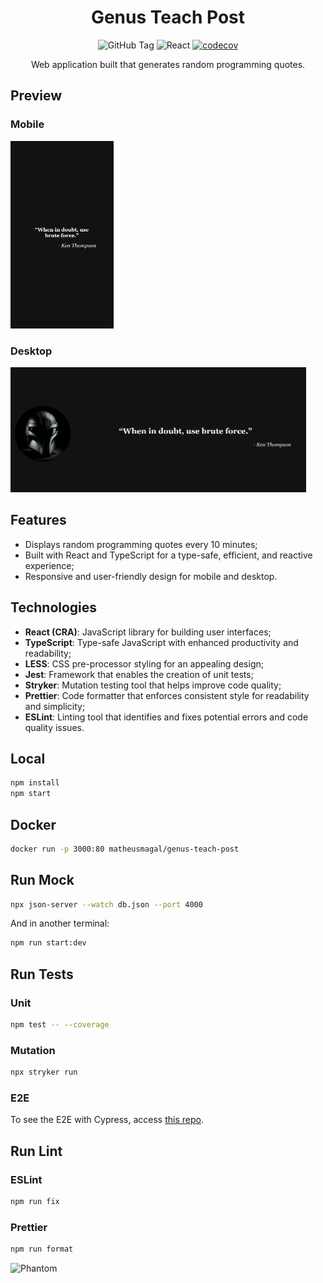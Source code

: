 <div align="center">

# Genus Teach Post

![GitHub Tag](https://img.shields.io/github/v/tag/matheusmfranco/genus-teach-post) ![React](https://img.shields.io/badge/framework-reactTS-brightgreen) [![codecov](https://codecov.io/gh/MatheusMFranco/genus-teach-post/graph/badge.svg?token=RA5Q307Q8V)](https://codecov.io/gh/MatheusMFranco/genus-teach-post)


Web application built that generates random programming quotes.

</div>

## Preview

### Mobile

<img src="/prints/mobile.png" height="300" />

### Desktop

<img src="/prints/desktop.png" height="200" />

## Features

- Displays random programming quotes every 10 minutes;
- Built with React and TypeScript for a type-safe, efficient, and reactive experience;
- Responsive and user-friendly design for mobile and desktop.

## Technologies

- **React (CRA)**: JavaScript library for building user interfaces;
- **TypeScript**: Type-safe JavaScript with enhanced productivity and readability;
- **LESS**: CSS pre-processor styling for an appealing design;
- **Jest**: Framework that enables the creation of unit tests;
- **Stryker**: Mutation testing tool that helps improve code quality;
- **Prettier**: Code formatter that enforces consistent style for readability and simplicity;
- **ESLint**: Linting tool that identifies and fixes potential errors and code quality issues.

## Local

```bash
npm install
npm start
```

## Docker

```bash
docker run -p 3000:80 matheusmagal/genus-teach-post
```

## Run Mock

```bash
npx json-server --watch db.json --port 4000
```

And in another terminal:

```bash
npm run start:dev
```

## Run Tests

### Unit

```bash
npm test -- --coverage
```

### Mutation

```bash
npx stryker run
```

### E2E

To see the E2E with Cypress, access [this repo](https://github.com/MatheusMFranco/spreadReport).

## Run Lint
### ESLint
```bash
npm run fix
```
### Prettier
```bash
npm run format
```

![Phantom](https://64.media.tumblr.com/77972cf8d91bfd75e520f637f9795098/tumblr_n8qf1jYwcs1r0j0yso1_400.gif)
